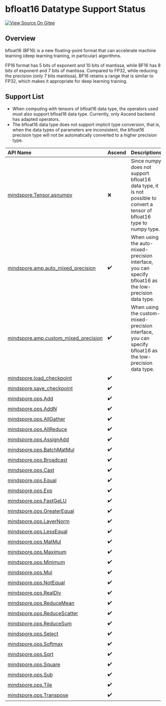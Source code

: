# bfloat16 Datatype Support Status

[![View Source On Gitee](https://mindspore-website.obs.cn-north-4.myhuaweicloud.com/website-images/r2.6.0rc1/resource/_static/logo_source_en.svg)](https://gitee.com/mindspore/docs/blob/r2.6.0rc1/docs/mindspore/source_en/api_python/bfloat16_support.md)

## Overview

bfloat16 (BF16) is a new floating-point format that can accelerate machine learning (deep learning training, in particular) algorithms.

FP16 format has 5 bits of exponent and 10 bits of mantissa, while BF16 has 8 bits of exponent and 7 bits of mantissa. Compared to FP32, while reducing the precision (only 7 bits mantissa), BF16 retains a range that is similar to FP32, which makes it appropriate for deep learning training.

## Support List

- When computing with tensors of bfloat16 data type, the operators used must also support bfloat16 data type. Currently, only Ascend backend has adapted operators.
- The bfloat16 data type does not support implicit type conversion, that is, when the data types of parameters are inconsistent, the bfloat16 precision type will not be automatically converted to a higher precision type.

|API Name|Ascend|Descriptions|
|:----|:---------|:----|
|[mindspore.Tensor.asnumpy](https://www.mindspore.cn/docs/en/r2.6.0rc1/api_python/mindspore/Tensor/mindspore.Tensor.asnumpy.html)|❌|Since numpy does not support bfloat16 data type, it is not possible to convert a tensor of bfloat16 type to numpy type.|
|[mindspore.amp.auto_mixed_precision](https://www.mindspore.cn/docs/en/r2.6.0rc1/api_python/amp/mindspore.amp.auto_mixed_precision.html)|✔️|When using the auto-mixed-precision interface, you can specify bfloat16 as the low-precision data type.|
|[mindspore.amp.custom_mixed_precision](https://www.mindspore.cn/docs/en/r2.6.0rc1/api_python/amp/mindspore.amp.custom_mixed_precision.html)|✔️|When using the custom-mixed-precision interface, you can specify bfloat16 as the low-precision data type.|
|[mindspore.load_checkpoint](https://www.mindspore.cn/docs/en/r2.6.0rc1/api_python/mindspore/mindspore.load_checkpoint.html)|✔️||
|[mindspore.save_checkpoint](https://www.mindspore.cn/docs/en/r2.6.0rc1/api_python/mindspore/mindspore.save_checkpoint.html)|✔️||
|[mindspore.ops.Add](https://www.mindspore.cn/docs/en/r2.6.0rc1/api_python/ops/mindspore.ops.Add.html)|✔️||
|[mindspore.ops.AddN](https://www.mindspore.cn/docs/en/r2.6.0rc1/api_python/ops/mindspore.ops.AddN.html)|✔️||
|[mindspore.ops.AllGather](https://www.mindspore.cn/docs/en/r2.6.0rc1/api_python/ops/mindspore.ops.AllGather.html)|✔️||
|[mindspore.ops.AllReduce](https://www.mindspore.cn/docs/en/r2.6.0rc1/api_python/ops/mindspore.ops.AllReduce.html)|✔️||
|[mindspore.ops.AssignAdd](https://www.mindspore.cn/docs/en/r2.6.0rc1/api_python/ops/mindspore.ops.AssignAdd.html)|✔️||
|[mindspore.ops.BatchMatMul](https://www.mindspore.cn/docs/en/r2.6.0rc1/api_python/ops/mindspore.ops.BatchMatMul.html)|✔️||
|[mindspore.ops.Broadcast](https://www.mindspore.cn/docs/en/r2.6.0rc1/api_python/ops/mindspore.ops.Broadcast.html)|✔️||
|[mindspore.ops.Cast](https://www.mindspore.cn/docs/en/r2.6.0rc1/api_python/ops/mindspore.ops.Cast.html)|✔️||
|[mindspore.ops.Equal](https://www.mindspore.cn/docs/en/r2.6.0rc1/api_python/ops/mindspore.ops.Equal.html)|✔️||
|[mindspore.ops.Exp](https://www.mindspore.cn/docs/en/r2.6.0rc1/api_python/ops/mindspore.ops.Exp.html)|✔️||
|[mindspore.ops.FastGeLU](https://www.mindspore.cn/docs/en/r2.6.0rc1/api_python/ops/mindspore.ops.FastGeLU.html)|✔️||
|[mindspore.ops.GreaterEqual](https://www.mindspore.cn/docs/en/r2.6.0rc1/api_python/ops/mindspore.ops.GreaterEqual.html)|✔️||
|[mindspore.ops.LayerNorm](https://www.mindspore.cn/docs/en/r2.6.0rc1/api_python/ops/mindspore.ops.LayerNorm.html)|✔️||
|[mindspore.ops.LessEqual](https://www.mindspore.cn/docs/en/r2.6.0rc1/api_python/ops/mindspore.ops.LessEqual.html)|✔️||
|[mindspore.ops.MatMul](https://www.mindspore.cn/docs/en/r2.6.0rc1/api_python/ops/mindspore.ops.MatMul.html)|✔️||
|[mindspore.ops.Maximum](https://www.mindspore.cn/docs/en/r2.6.0rc1/api_python/ops/mindspore.ops.Maximum.html)|✔️||
|[mindspore.ops.Minimum](https://www.mindspore.cn/docs/en/r2.6.0rc1/api_python/ops/mindspore.ops.Minimum.html)|✔️||
|[mindspore.ops.Mul](https://www.mindspore.cn/docs/en/r2.6.0rc1/api_python/ops/mindspore.ops.Mul.html)|✔️||
|[mindspore.ops.NotEqual](https://www.mindspore.cn/docs/en/r2.6.0rc1/api_python/ops/mindspore.ops.NotEqual.html)|✔️||
|[mindspore.ops.RealDiv](https://www.mindspore.cn/docs/en/r2.6.0rc1/api_python/ops/mindspore.ops.RealDiv.html)|✔️||
|[mindspore.ops.ReduceMean](https://www.mindspore.cn/docs/en/r2.6.0rc1/api_python/ops/mindspore.ops.ReduceMean.html)|✔️||
|[mindspore.ops.ReduceScatter](https://www.mindspore.cn/docs/en/r2.6.0rc1/api_python/ops/mindspore.ops.ReduceScatter.html)|✔️||
|[mindspore.ops.ReduceSum](https://www.mindspore.cn/docs/en/r2.6.0rc1/api_python/ops/mindspore.ops.ReduceSum.html)|✔️||
|[mindspore.ops.Select](https://www.mindspore.cn/docs/en/r2.6.0rc1/api_python/ops/mindspore.ops.Select.html)|✔️||
|[mindspore.ops.Softmax](https://www.mindspore.cn/docs/en/r2.6.0rc1/api_python/ops/mindspore.ops.Softmax.html)|✔️||
|[mindspore.ops.Sqrt](https://www.mindspore.cn/docs/en/r2.6.0rc1/api_python/ops/mindspore.ops.Sqrt.html)|✔️||
|[mindspore.ops.Square](https://www.mindspore.cn/docs/en/r2.6.0rc1/api_python/ops/mindspore.ops.Square.html)|✔️||
|[mindspore.ops.Sub](https://www.mindspore.cn/docs/en/r2.6.0rc1/api_python/ops/mindspore.ops.Sub.html)|✔️||
|[mindspore.ops.Tile](https://www.mindspore.cn/docs/en/r2.6.0rc1/api_python/ops/mindspore.ops.Tile.html)|✔️||
|[mindspore.ops.Transpose](https://www.mindspore.cn/docs/en/r2.6.0rc1/api_python/ops/mindspore.ops.Transpose.html)|✔️||
